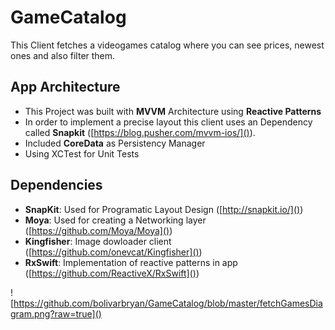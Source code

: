 #  GameCatalog
 

This Client fetches a videogames catalog where you can see prices, newest ones and also filter them.

## App Architecture

- This Project was built with **MVVM** Architecture using **Reactive Patterns**
- In order to implement a precise layout this client uses an Dependency called **Snapkit** ([https://blog.pusher.com/mvvm-ios/]()).
- Included **CoreData** as Persistency Manager
- Using XCTest for Unit Tests

## Dependencies
- **SnapKit**: Used for Programatic Layout Design ([http://snapkit.io/]())
- **Moya**: Used for creating a Networking layer ([https://github.com/Moya/Moya]())
- **Kingfisher**: Image dowloader client ([https://github.com/onevcat/Kingfisher]())
- **RxSwift**: Implementation of reactive patterns in app ([https://github.com/ReactiveX/RxSwift]())


![https://github.com/bolivarbryan/GameCatalog/blob/master/fetchGamesDiagram.png?raw=true]()